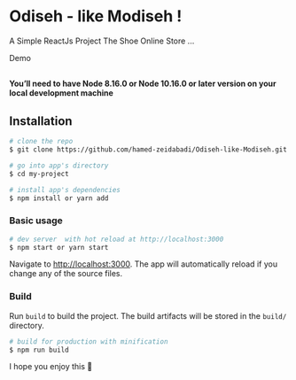 # Odiseh - like Modiseh !

A Simple ReactJs Project The Shoe Online Store ...

 Demo


## 

**You’ll need to have Node 8.16.0 or Node 10.16.0 or later version on your local development machine** 

## Installation

``` bash
# clone the repo
$ git clone https://github.com/hamed-zeidabadi/Odiseh-like-Modiseh.git my-project

# go into app's directory
$ cd my-project

# install app's dependencies
$ npm install or yarn add
```

### Basic usage

``` bash
# dev server  with hot reload at http://localhost:3000
$ npm start or yarn start
```

Navigate to [http://localhost:3000](http://localhost:3000). The app will automatically reload if you change any of the source files.

### Build

Run `build` to build the project. The build artifacts will be stored in the `build/` directory.

```bash
# build for production with minification
$ npm run build
```


I hope you enjoy this 🖤

